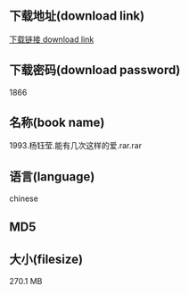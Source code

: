## 下载地址(download link)
[下载链接 download link](https://voluble-croquembouche-d321dc.netlify.app/?s=1993.%E6%9D%A8%E9%92%B0%E8%8E%B9.%E8%83%BD%E6%9C%89%E5%87%A0%E6%AC%A1%E8%BF%99%E6%A0%B7%E7%9A%84%E7%88%B1.rar)

## 下载密码(download password)
1866

## 名称(book name)
1993.杨钰莹.能有几次这样的爱.rar.rar

## 语言(language)
chinese

## MD5


## 大小(filesize)
270.1 MB
